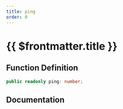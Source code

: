 ```yaml
---
title: ping
order: 0
---
```


# {{ $frontmatter.title }}

## Function Definition

```ts
public readonly ping: number;
```

## Documentation

<!--@include: ./parts/ping.md-->
